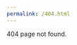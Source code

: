 ```yaml
---
permalink: /404.html
---
```


<html>
  <head> <title>404 Page not found </title></head>

  <body> <p> 404 page not found.</p> </body>
</html>
